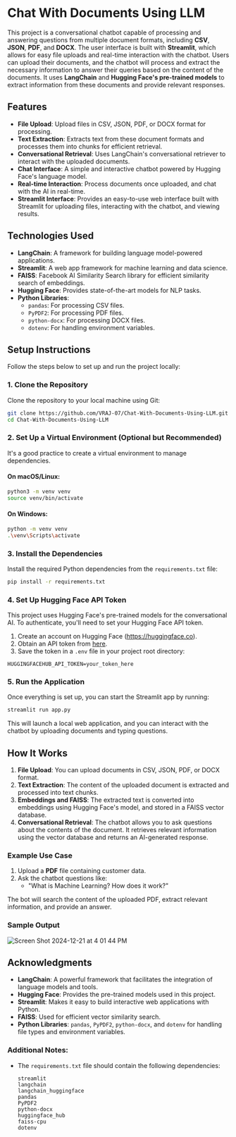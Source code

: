 # Chat With Documents Using LLM

This project is a conversational chatbot capable of processing and answering questions from multiple document formats, including **CSV**, **JSON**, **PDF**, and **DOCX**. The user interface is built with **Streamlit**, which allows for easy file uploads and real-time interaction with the chatbot. Users can upload their documents, and the chatbot will process and extract the necessary information to answer their queries based on the content of the documents. It uses **LangChain** and **Hugging Face's pre-trained models** to extract information from these documents and provide relevant responses.

## Features

- **File Upload**: Upload files in CSV, JSON, PDF, or DOCX format for processing.
- **Text Extraction**: Extracts text from these document formats and processes them into chunks for efficient retrieval.
- **Conversational Retrieval**: Uses LangChain's conversational retriever to interact with the uploaded documents.
- **Chat Interface**: A simple and interactive chatbot powered by Hugging Face's language model.
- **Real-time Interaction**: Process documents once uploaded, and chat with the AI in real-time.
- **Streamlit Interface**: Provides an easy-to-use web interface built with Streamlit for uploading files, interacting with the chatbot, and viewing results.

## Technologies Used

- **LangChain**: A framework for building language model-powered applications.
- **Streamlit**: A web app framework for machine learning and data science.
- **FAISS**: Facebook AI Similarity Search library for efficient similarity search of embeddings.
- **Hugging Face**: Provides state-of-the-art models for NLP tasks.
- **Python Libraries**:
  - `pandas`: For processing CSV files.
  - `PyPDF2`: For processing PDF files.
  - `python-docx`: For processing DOCX files.
  - `dotenv`: For handling environment variables.
  
## Setup Instructions

Follow the steps below to set up and run the project locally:

### 1. Clone the Repository

Clone the repository to your local machine using Git:

```bash
git clone https://github.com/VRAJ-07/Chat-With-Documents-Using-LLM.git
cd Chat-With-Documents-Using-LLM
```

### 2. Set Up a Virtual Environment (Optional but Recommended)

It's a good practice to create a virtual environment to manage dependencies.

#### On macOS/Linux:

```bash
python3 -m venv venv
source venv/bin/activate
```

#### On Windows:

```bash
python -m venv venv
.\venv\Scripts\activate
```

### 3. Install the Dependencies

Install the required Python dependencies from the `requirements.txt` file:

```bash
pip install -r requirements.txt
```

### 4. Set Up Hugging Face API Token

This project uses Hugging Face's pre-trained models for the conversational AI. To authenticate, you'll need to set your Hugging Face API token.

1. Create an account on Hugging Face (https://huggingface.co).
2. Obtain an API token from [here](https://huggingface.co/settings/tokens).
3. Save the token in a `.env` file in your project root directory:

```plaintext
HUGGINGFACEHUB_API_TOKEN=your_token_here
```

### 5. Run the Application

Once everything is set up, you can start the Streamlit app by running:

```bash
streamlit run app.py
```

This will launch a local web application, and you can interact with the chatbot by uploading documents and typing questions.

## How It Works

1. **File Upload**: You can upload documents in CSV, JSON, PDF, or DOCX format.
2. **Text Extraction**: The content of the uploaded document is extracted and processed into text chunks.
3. **Embeddings and FAISS**: The extracted text is converted into embeddings using Hugging Face's model, and stored in a FAISS vector database.
4. **Conversational Retrieval**: The chatbot allows you to ask questions about the contents of the document. It retrieves relevant information using the vector database and returns an AI-generated response.

### Example Use Case

1. Upload a **PDF** file containing customer data.
2. Ask the chatbot questions like:
   - "What is Machine Learning? How does it work?"
   
The bot will search the content of the uploaded PDF, extract relevant information, and provide an answer.

### Sample Output

![Screen Shot 2024-12-21 at 4 01 44 PM](https://github.com/user-attachments/assets/3eb5e8a0-e818-4bdf-ad05-b5bd1f876487)

## Acknowledgments

- **LangChain**: A powerful framework that facilitates the integration of language models and tools.
- **Hugging Face**: Provides the pre-trained models used in this project.
- **Streamlit**: Makes it easy to build interactive web applications with Python.
- **FAISS**: Used for efficient vector similarity search.
- **Python Libraries**: `pandas`, `PyPDF2`, `python-docx`, and `dotenv` for handling file types and environment variables.

### Additional Notes:

- The `requirements.txt` file should contain the following dependencies:
  
  ```
  streamlit
  langchain
  langchain_huggingface
  pandas
  PyPDF2
  python-docx
  huggingface_hub
  faiss-cpu
  dotenv
  ```
